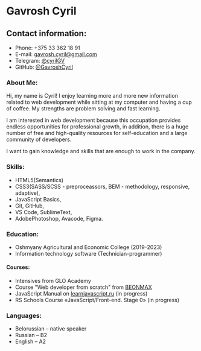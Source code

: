 # Gavrosh Cyril

## Contact information:
* Phone: +375 33 362 18 91
* E-mail: gavrosh.cyril@gmail.com
* Telegram: [@cyrilGV](https://t.me/cyrilGV)
* GitHub: [@GavroshCyril](https://github.com/GavroshCyril)

### About Me:
Hi, my name is Cyril! I enjoy learning more and more new information related to web development while sitting at my computer and having a cup of coffee. My strengths are problem solving and fast learning.

I am interested in web development because this occupation provides endless opportunities for professional growth,
in addition, there is a huge number of free and high-quality resources for self-education and a large community of developers.

I want to gain knowledge and skills that are enough to work in the company.

### Skills:
* HTML5(Semantics)
* CSS3(SASS/SCSS - preproceassors, BEM - methodology, responsive, adaptive),
* JavaScript Basics,
* Git, GitHub,
* VS Code, SublimeText,
* AdobePhotoshop, Avacode, Figma.

### Education:
* Oshmyany Agricultural and Economic College (2019-2023)
* Information technology software (Technician-programmer)

#### Courses:
* Intensives from GLO Academy
* Course "Web developer from scratch" from [BEONMAX](https://beonmax.com/certificates/587d8d82ba64876b100f..)
* JavaScript Manual on [learnjavascript.ru](https://learn.javascript.ru/) (in progress)
* RS Schools Course «JavaScript/Front-end. Stage 0» (in progress)

### Languages:
* Belorussian – native speaker
* Russian – B2
* English – A2